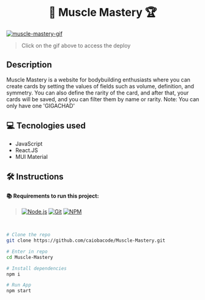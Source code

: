 <h1 align="center">💪  Muscle Mastery  🏆</h1>

<a href="https://muscle-mastery.vercel.app" target="_blank"><img alt="muscle-mastery-gif" src="./muscle.gif"></a>

> Click on the gif above to access the deploy

## Description
<p>Muscle Mastery is a website for bodybuilding enthusiasts where you can create cards by setting the values of fields such as volume, definition, and symmetry. You can also define the rarity of the card, and after that, your cards will be saved, and you can filter them by name or rarity. Note: You can only have one 'GIGACHAD'</p>

## 💻 Tecnologies used

- JavaScript
- React.JS
- MUI Material

## 🛠️ Instructions
#### 📚 Requirements to run this project:
> [![Node.js][Node.js]][Node.js-url]
[![Git][Git]][Git-url]
[![NPM][NPM]][NPM-url]

<br>


```bash
# Clone the repo
git clone https://github.com/caiobacode/Muscle-Mastery.git

# Enter in repo
cd Muscle-Mastery

# Install dependencies
npm i

# Run App
npm start
```

[Node.js]: https://img.shields.io/badge/-Node.js-80BC02?style=for-the-badge&logo=node.js&logoColor=black
[Node.js-url]: https://nodejs.org/en
[Git]: https://img.shields.io/badge/Git-F05033?style=for-the-badge&logo=git&logoColor=white
[Git-url]: https://git-scm.com
[NPM]: https://img.shields.io/badge/NPM-CC3534?style=for-the-badge&logo=npm&logoColor=white
[NPM-url]: https://www.npmjs.com
